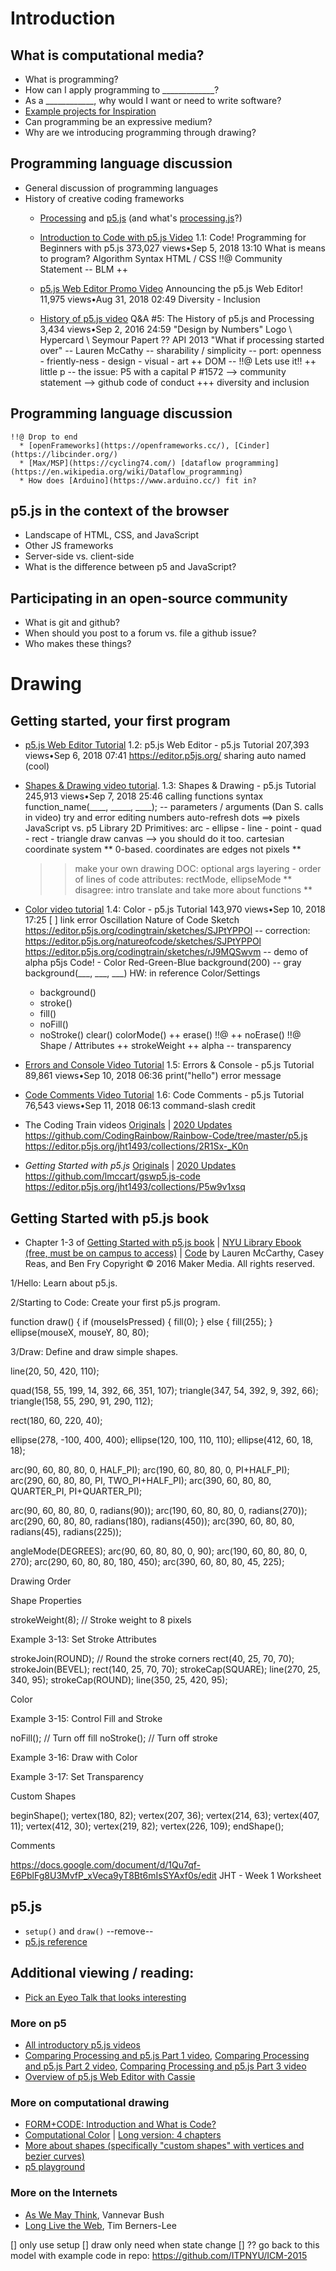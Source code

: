 # Introduction

##  What is computational media?
  * What is programming?
  * How can I apply programming to _____________?
  * As a ____________, why would I want or need to write software?
  * [Example projects for Inspiration](https://github.com/ITPNYU/ICM-2020-Code/wiki/Inspiration)
  * Can programming be an expressive medium?
  * Why are we introducing programming through drawing?

## Programming language discussion
  * General discussion of programming languages
  * History of creative coding frameworks
      * [Processing](https://processing.org/) and [p5.js](https://p5js.org/) (and what's [processing.js](http://processingjs.org/)?)

      * [Introduction to Code with p5.js Video](https://youtu.be/yPWkPOfnGsw)
      1.1: Code! Programming for Beginners with p5.js 373,027 views•Sep 5, 2018
      13:10
      What is means to program?
      Algorithm
      Syntax
      HTML / CSS
      !!@ Community Statement -- BLM ++

      * [p5.js Web Editor Promo Video](https://youtu.be/dtHxDggkBYc)
      Announcing the p5.js Web Editor! 11,975 views•Aug 31, 2018
      02:49
      Diversity - Inclusion

      * [History of p5.js video](https://www.youtube.com/watch?v=FdsWWjqoPKU)
      Q&A #5: The History of p5.js and Processing 3,434 views•Sep 2, 2016
      24:59
      "Design by Numbers"
      Logo \ Hypercard \ Seymour Papert
      ?? API
      2013 "What if processing started over" -- Lauren McCathy
        -- sharability / simplicity
        -- port: openness - friently-ness - design - visual - art
      ++ DOM -- !!@ Lets use it!!
      ++ little p -- the issue: P5 with a capital P #1572
      --> community statement
      --> github code of conduct
      +++ diversity and inclusion

## Programming language discussion

    !!@ Drop to end
      * [openFrameworks](https://openframeworks.cc/), [Cinder](https://libcinder.org/)
      * [Max/MSP](https://cycling74.com/) [dataflow programming](https://en.wikipedia.org/wiki/Dataflow_programming)
      * How does [Arduino](https://www.arduino.cc/) fit in?

## p5.js in the context of the browser
  * Landscape of HTML, CSS, and JavaScript
  * Other JS frameworks
  * Server-side vs. client-side
  * What is the difference between p5 and JavaScript?

## Participating in an open-source community
  * What is git and github?
  * When should you post to a forum vs. file a github issue?
  * Who makes these things?

# Drawing
## Getting started, your first program

  * [p5.js Web Editor Tutorial](https://youtu.be/MXs1cOlidWs) 
    1.2: p5.js Web Editor - p5.js Tutorial 207,393 views•Sep 6, 2018 
    07:41
    https://editor.p5js.org/
    sharing
    auto named (cool)

  * [Shapes & Drawing video tutorial](https://youtu.be/c3TeLi6Ns1E).
    1.3: Shapes & Drawing - p5.js Tutorial 245,913 views•Sep 7, 2018 
    25:46
    calling functions syntax
    function_name(____, _____, ____);
    -- parameters / arguments (Dan S. calls in video)
    try and error editing numbers
    auto-refresh
    dots ==> pixels 
    JavaScript vs. p5 Library
    2D Primitives: 
      arc - 
      ellipse - line - point - quad - 
      rect - 
      triangle
    draw canvas --> you should do it too.
    cartesian coordinate system
    ** 0-based. coordinates are edges not pixels **
    >> make your own drawing
    DOC: optional args
    layering - order of lines of code
    attributes: rectMode, ellipseMode 
    ** disagree: intro translate and take more about functions **

  * [Color video tutorial](https://youtu.be/riiJTF5-N7c)
    1.4: Color - p5.js Tutorial 143,970 views•Sep 10, 2018
    17:25
    [ ] link error Oscillation Nature of Code Sketch
        https://editor.p5js.org/codingtrain/sketches/SJPtYPPOl
        -- correction:
          https://editor.p5js.org/natureofcode/sketches/SJPtYPPOl
    https://editor.p5js.org/codingtrain/sketches/rJ9MQSwvm
      -- demo of alpha
    p5js Code! - Color
    Red-Green-Blue
    background(200) -- gray
    background(___, ___, ___)
    HW: in reference Color/Settings
      + background()
      + stroke()
      + fill()
      + noFill()
      + noStroke()
      clear()
      colorMode()
      ++ erase() !!@
      ++ noErase() !!@
    Shape / Attributes
      ++ strokeWeight
      ++ alpha -- transparency

  * [Errors and Console Video Tutorial](https://youtu.be/LuGsp5KeJMM)
    1.5: Errors & Console - p5.js Tutorial  89,861 views•Sep 10, 2018
    06:36
    print("hello")
    error message
  
  * [Code Comments Video Tutorial](https://youtu.be/xJcrPJuem5Q)
    1.6: Code Comments - p5.js Tutorial 76,543 views•Sep 11, 2018
    06:13
    command-slash
    credit

  - The Coding Train videos [Originals](https://github.com/CodingRainbow/Rainbow-Code/tree/master/p5.js) | [2020 Updates](https://editor.p5js.org/jht1493/collections/2R1Sx-_K0n)
  https://github.com/CodingRainbow/Rainbow-Code/tree/master/p5.js
  https://editor.p5js.org/jht1493/collections/2R1Sx-_K0n


  - _Getting Started with p5.js_ [Originals](https://github.com/lmccart/gswp5.js-code) | [2020 Updates](https://editor.p5js.org/jht1493/collections/P5w9v1xsq)
  https://github.com/lmccart/gswp5.js-code
  https://editor.p5js.org/jht1493/collections/P5w9v1xsq

## Getting Started with p5.js book
  *  Chapter 1-3 of [Getting Started with p5.js book](http://amzn.to/2ckixCW) | [NYU Library Ebook (free, must be on campus to access)](https://ebookcentral.proquest.com/lib/nyulibrary-ebooks/detail.action?docID=4333728) | [Code](https://github.com/lmccart/gswp5.js-code)
  by Lauren McCarthy, Casey Reas, and Ben Fry
  Copyright © 2016 Maker Media. All rights reserved.

1/Hello: Learn about p5.js.


2/Starting to Code: Create your first p5.js program.

function draw() {
  if (mouseIsPressed) {
    fill(0); 
  } else {
    fill(255); 
  }
  ellipse(mouseX, mouseY, 80, 80);

3/Draw: Define and draw simple shapes.

  line(20, 50, 420, 110);

  quad(158, 55, 199, 14, 392, 66, 351, 107);
  triangle(347, 54, 392, 9, 392, 66); 
  triangle(158, 55, 290, 91, 290, 112);

  rect(180, 60, 220, 40);

  ellipse(278, -100, 400, 400);
  ellipse(120, 100, 110, 110);
  ellipse(412, 60, 18, 18);

  arc(90, 60, 80, 80, 0, HALF_PI);
  arc(190, 60, 80, 80, 0, PI+HALF_PI);
  arc(290, 60, 80, 80, PI, TWO_PI+HALF_PI);
  arc(390, 60, 80, 80, QUARTER_PI, PI+QUARTER_PI);

  arc(90, 60, 80, 80, 0, radians(90)); 
  arc(190, 60, 80, 80, 0, radians(270));
  arc(290, 60, 80, 80, radians(180), radians(450));
  arc(390, 60, 80, 80, radians(45), radians(225));

  angleMode(DEGREES);
  arc(90, 60, 80, 80, 0, 90);
  arc(190, 60, 80, 80, 0, 270);
  arc(290, 60, 80, 80, 180, 450);
  arc(390, 60, 80, 80, 45, 225);

Drawing Order

Shape Properties

strokeWeight(8); // Stroke weight to 8 pixels

Example 3-13: Set Stroke Attributes

strokeJoin(ROUND);  // Round the stroke corners
rect(40, 25, 70, 70); 
strokeJoin(BEVEL); 
rect(140, 25, 70, 70); 
strokeCap(SQUARE); 
line(270, 25, 340, 95); 
strokeCap(ROUND); 
line(350, 25, 420, 95);

Color

Example 3-15: Control Fill and Stroke

noFill(); // Turn off fill
noStroke(); // Turn off stroke

Example 3-16: Draw with Color

Example 3-17: Set Transparency

Custom Shapes

beginShape(); vertex(180, 82); vertex(207, 36); vertex(214, 63); vertex(407, 11); vertex(412, 30); vertex(219, 82); vertex(226, 109); endShape();

Comments

https://docs.google.com/document/d/1Qu7qf-E6PblFg8U3MvfP_xVeca9yT8Bt6mIsSYAxf0s/edit
JHT - Week 1 Worksheet


## p5.js
  * `setup()` and `draw()` --remove--
  * [p5.js reference](http://p5js.org/reference)

## Additional viewing / reading:
   * [Pick an Eyeo Talk that looks interesting](https://vimeo.com/eyeofestival/)
### More on p5
   * [All introductory p5.js videos](https://www.youtube.com/playlist?list=PLRqwX-V7Uu6Zy51Q-x9tMWIv9cueOFTFA)
   * [Comparing Processing and p5.js Part 1 video](https://youtu.be/AmlAiKsiy0o), [Comparing Processing and p5.js Part 2 video](https://youtu.be/AsjPJ5AWkDc), [Comparing Processing and p5.js Part 3 video](https://youtu.be/_y8rEHjqzRA)
   * [Overview of p5.js Web Editor with Cassie](https://youtu.be/x1rJJRVTpAI)
### More on computational drawing
   * [FORM+CODE: Introduction and What is Code?](http://formandcode.com)
   * [Computational Color](http://printingcode.runemadsen.com/lecture-color/) | [Long version: 4 chapters](https://programmingdesignsystems.com/color/a-short-history-of-color-theory/index.html)
   * [More about shapes (specifically "custom shapes" with vertices and bezier curves)](https://programmingdesignsystems.com/shape/custom-shapes/index.html#custom-shapes-pANLh0l)
   * [p5 playground](http://yining1023.github.io/p5PlayGround/)
### More on the Internets
   * [As We May Think](http://www.theatlantic.com/magazine/archive/1945/07/as-we-may-think/303881/), Vannevar Bush
   * [Long Live the Web](http://jblomo.github.io/webarch253/slides/Long_Live_the_Web.pdf), Tim Berners-Lee


[] only use setup
[] draw only need when state change
[] ?? go back to this model with example code in repo:
  https://github.com/ITPNYU/ICM-2015

